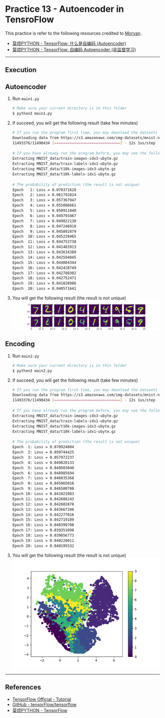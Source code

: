 # Practice 13 - Autoencoder in TensroFlow

This practice is refer to the following resources credited to [Morvan](https://github.com/MorvanZhou).
* [莫烦PYTHON - TensorFlow: 什么是自编码 (Autoencoder)](https://morvanzhou.github.io/tutorials/machine-learning/tensorflow/5-11-A-autoencoder/)
* [莫烦PYTHON - TensorFlow: 自编码 Autoencoder (非监督学习)](https://morvanzhou.github.io/tutorials/machine-learning/tensorflow/5-11-autoencoder/)

---
## Execution

## Autoencoder

1. Run `main1.py`
    ```bash
    # Make sure your current directory is in this folder
    $ python3 main1.py
    ```
2. If succeed, you will get the following result (take few minutes)
    ```bash
    # If you run the program first time, you may download the datasets first (optional)
    Downloading data from https://s3.amazonaws.com/img-datasets/mnist.npz
    11493376/11490434 [==============================] - 12s 1us/step
    
    # If you have already run the pregram before, you may see the following information (optional)
    Extracting MNIST_data/train-images-idx3-ubyte.gz
    Extracting MNIST_data/train-labels-idx1-ubyte.gz
    Extracting MNIST_data/t10k-images-idx3-ubyte.gz
    Extracting MNIST_data/t10k-labels-idx1-ubyte.gz

    # The probability of prediction (the result is not unique)
    Epoch   1: Loss = 0.070371628
    Epoch   2: Loss = 0.061792824
    Epoch   3: Loss = 0.057367947
    Epoch   4: Loss = 0.055086661
    Epoch   5: Loss = 0.050911840
    Epoch   6: Loss = 0.049793467
    Epoch   7: Loss = 0.049022138
    Epoch   8: Loss = 0.047246918
    Epoch   9: Loss = 0.045892879
    Epoch  10: Loss = 0.045229465
    Epoch  11: Loss = 0.044753738
    Epoch  12: Loss = 0.041483913
    Epoch  13: Loss = 0.043634389
    Epoch  14: Loss = 0.042594045
    Epoch  15: Loss = 0.044084344
    Epoch  16: Loss = 0.042420749
    Epoch  17: Loss = 0.042780302
    Epoch  18: Loss = 0.042752471
    Epoch  19: Loss = 0.041828986
    Epoch  20: Loss = 0.040571641
    ```
3. You will get the following result (the result is not unique)
    ![](../../../../res/img/movan/13-autoencoder.png)

## Encoding

1. Run `main2.py`
    ```bash
    # Make sure your current directory is in this folder
    $ python3 main2.py
    ```
2. If succeed, you will get the following result (take few minutes)
    ```bash
    # If you run the program first time, you may download the datasets first (optional)
    Downloading data from https://s3.amazonaws.com/img-datasets/mnist.npz
    11493376/11490434 [==============================] - 12s 1us/step
    
    # If you have already run the pregram before, you may see the following information (optional)
    Extracting MNIST_data/train-images-idx3-ubyte.gz
    Extracting MNIST_data/train-labels-idx1-ubyte.gz
    Extracting MNIST_data/t10k-images-idx3-ubyte.gz
    Extracting MNIST_data/t10k-labels-idx1-ubyte.gz

    # The probability of prediction (the result is not unique)
    Epoch  1: Loss = 0.070924804
    Epoch  2: Loss = 0.059744425
    Epoch  3: Loss = 0.057972237
    Epoch  4: Loss = 0.049820133
    Epoch  5: Loss = 0.049503040
    Epoch  6: Loss = 0.048985694
    Epoch  7: Loss = 0.046035368
    Epoch  8: Loss = 0.045065016
    Epoch  9: Loss = 0.046500780
    Epoch 10: Loss = 0.041021083
    Epoch 11: Loss = 0.042688243
    Epoch 12: Loss = 0.042602878
    Epoch 13: Loss = 0.043667346
    Epoch 14: Loss = 0.042277016
    Epoch 15: Loss = 0.042719189
    Epoch 16: Loss = 0.040399708
    Epoch 17: Loss = 0.039351098
    Epoch 18: Loss = 0.039856773
    Epoch 19: Loss = 0.040220011
    Epoch 20: Loss = 0.040195532
    ```
3. You will get the following result (the result is not unique)
    ![](../../../../res/img/movan/13-encoding.png)

---
## References

* [TensorFlow Official - Tutorial](https://www.tensorflow.org/tutorials/)
* [GitHub - tensorFlow/tensorflow](https://github.com/tensorflow/tensorflow)
* [莫烦PYTHON - TensorFlow](https://morvanzhou.github.io/tutorials/machine-learning/tensorflow)